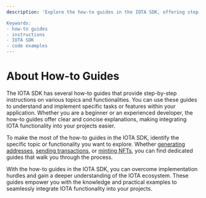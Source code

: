 ```yaml
---
description: 'Explore the how-to guides in the IOTA SDK, offering step-by-step instructions on various topics and functionalities.

Keywords:
- how-to guides
- instructions
- IOTA SDK
- code examples
---
```



# About How-to Guides

The IOTA SDK has several how-to guides that provide step-by-step instructions on various topics and functionalities. You
can use these guides to understand and implement specific tasks or features within your application. Whether you are a
beginner or an experienced developer, the how-to guides offer clear and concise explanations, making integrating IOTA
functionality into your projects easier.

To make the most of the how-to guides in the IOTA SDK, identify the specific topic or functionality you want to explore.
Whether [generating addresses](accounts-and-addresses/create-address.mdx), [sending transactions](simple-transaction/simple-transaction.mdx),
or [minting NFTs](nfts/mint-nft.mdx), you can find dedicated guides that walk you through the process.

With the how-to guides in the IOTA SDK, you can overcome implementation hurdles and gain a deeper understanding
of the IOTA ecosystem. These guides empower you with the knowledge and practical examples to seamlessly integrate IOTA
functionality into your projects. 
